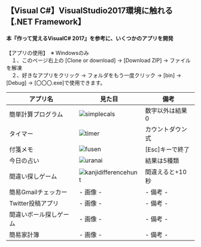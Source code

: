 
## 【Visual C#】VisualStudio2017環境に触れる【.NET Framework】  
#### 本『作って覚えるVisualC# 2017』を参考に、いくつかのアプリを開発  

【アプリの使用】　※ Windowsのみ  
　１、このページ右上の [Clone or download] → [Download ZIP] → ファイルを解凍  
　２、好きなアプリをクリック → フォルダをもう一度クリック → [bin] → [Debug] → [〇〇〇.exe]で使用できます。  

| アプリ名 | 見た目 | 備考 |
| -- | -- | -- |
| 簡単計算プログラム | ![simplecals](https://user-images.githubusercontent.com/39142850/42465438-ec2e5fd6-83e6-11e8-95c4-b375aa308b8d.jpg) | 数字以外は結果 0 |
| タイマー | ![timer](https://user-images.githubusercontent.com/39142850/42465442-f0d8d96c-83e6-11e8-8c87-dae8b94006c8.jpg) | カウントダウン式 |
| 付箋メモ | ![fusen](https://user-images.githubusercontent.com/39142850/42465448-f4443470-83e6-11e8-849d-a9af699e5d13.jpg) | [Esc]キーで終了 |
| 今日の占い| ![uranai](https://user-images.githubusercontent.com/39142850/42465589-5fdc3b4c-83e7-11e8-8977-0e032a09d581.jpg) | 結果は5種類 |
| 間違い探しゲーム | ![kanjidifferencehunt](https://user-images.githubusercontent.com/39142850/42587763-b04c87fe-8576-11e8-9093-c569f9961a7f.jpg) | 間違えると+10秒 |
| 簡易Gmailチェッカー | - 画像 - | - 備考 - |
| Twitter投稿アプリ | - 画像 - | - 備考 - |
| 間違いボール探しゲーム | - 画像 - | - 備考 - |
| 簡易家計簿 | - 画像 - | - 備考 - |
